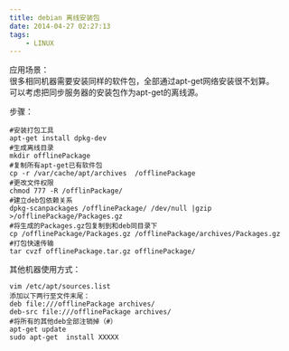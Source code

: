 ```yaml
---
title: debian 离线安装包
date: 2014-04-27 02:27:13
tags:
    - LINUX
---
```


应用场景：  
很多相同机器需要安装同样的软件包，全部通过apt-get网络安装很不划算。  
可以考虑把同步服务器的安装包作为apt-get的离线源。

步骤：
```shell
#安装打包工具
apt-get install dpkg-dev
#生成离线目录
mkdir offlinePackage
#复制所有apt-get已有软件包
cp -r /var/cache/apt/archives  /offlinePackage
#更改文件权限
chmod 777 -R /offlinPackage/
#建立deb包依赖关系
dpkg-scanpackages /offlinePackage/ /dev/null |gzip >/offlinePackage/Packages.gz
#将生成的Packages.gz包复制到和deb同目录下
cp /offlinePackage/Packages.gz /offlinePackage/archives/Packages.gz
#打包快速传输
tar cvzf offlinePackage.tar.gz offlinePackage/
```
其他机器使用方式：
```shell
vim /etc/apt/sources.list
添加以下两行至文件末尾：
deb file:///offlinePackage archives/
deb-src file:///offlinePackage archives/
#将所有的其他deb全部注销掉（#）
apt-get update
sudo apt-get  install XXXXX
 ```